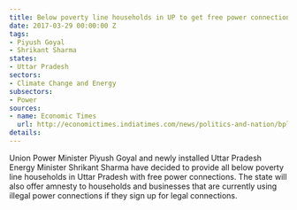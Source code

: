 ```yaml
---
title: Below poverty line households in UP to get free power connections
date: 2017-03-29 00:00:00 Z
tags:
- Piyush Goyal
- Shrikant Sharma
states:
- Uttar Pradesh
sectors:
- Climate Change and Energy
subsectors:
- Power
sources:
- name: Economic Times
  url: http://economictimes.indiatimes.com/news/politics-and-nation/bpl-homes-to-get-free-power-connections-in-uttar-pradesh-others-at-emis/articleshow/57860283.cms
details: 
---
```


Union Power Minister Piyush Goyal and newly installed Uttar Pradesh Energy Minister Shrikant Sharma have decided to provide all below poverty line households in Uttar Pradesh with free power connections. The state will also offer amnesty to households and businesses that are currently using illegal power connections if they sign up for legal connections.
